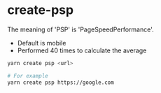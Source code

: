 # create-psp

The meaning of 'PSP' is 'PageSpeedPerformance'.

* Default is mobile
* Performed 40 times to calculate the average

```bash
yarn create psp <url>

# For example
yarn create psp https://google.com
```


